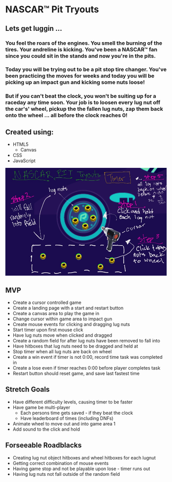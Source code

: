 # NASCAR™ Pit Tryouts

## Lets get luggin ...


### You feel the roars of the engines. You smell the burning of the tires. Your andreline is kicking. You've been a NASCAR™ fan since you could sit in the stands and now you're in the pits. 

### Today you will be trying out to be a pit stop tire changer. You've been practicing the moves for weeks and today you will be picking up an impact gun and kicking some nuts loose!

### But if you can't beat the clock, you won't be suiting up for a raceday any time soon. Your job is to loosen every lug nut off the car's' wheel, pickup the the fallen lug nuts, zap them back onto the wheel ... __all before the clock reaches 0!__


## Created using:
* HTML5
    * Canvas
* CSS 
* JavaScript

![WIREFRAME](./images/wireframe-1.jpeg)


## MVP


* Create a cursor controlled game
* Create a landing page with a start and restart button
* Create a canvas area to play the game in
* Change cursor within game area to impact gun
* Create mouse events for clicking and dragging lug nuts
* Start timer upon first mouse click
* Have lug nuts move when clicked and dragged
* Create a random field for after lug nuts have been removed to fall into
* Have hitboxes that lug nuts need to be dragged and held at
* Stop timer when all lug nuts are back on wheel
* Create a win event if timer is not 0:00, record time task was completed in
* Create a lose even if timer reaches 0:00 before player completes task
* Restart button should reset game, and save last fastest time


## Stretch Goals


* Have different difficulty levels, causing timer to be faster
* Have game be multi-player
    * Each persons time gets saved - if they beat the clock
    * Have leaderboard of times (including DNFs)
* Animate wheel to move out and into game area 1
* Add sound to the click and hold

## Forseeable Roadblacks

* Creating lug nut object hitboxes and wheel hitboxes for each lugnut
* Getting correct combination of mouse events 
* Having game stop and not be playable upon lose - timer runs out
* Having lug nuts not fall outside of the random field